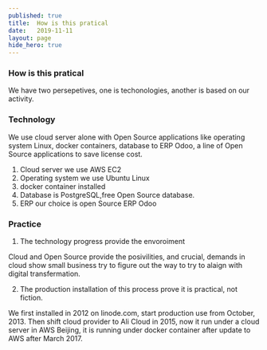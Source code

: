 ```yaml
---
published: true
title:  How is this pratical
date:   2019-11-11
layout: page
hide_hero: true
---
```


### How is this pratical

We have two persepetives, one is techonologies, another is based on our activity.

### Technology

We use cloud server alone with Open Source applications like operating system Linux, docker containers, database to ERP Odoo, a line of Open Source applications to save license cost.

1. Cloud server we use AWS EC2
2. Operating system we use Ubuntu Linux
3. docker container installed
4. Database is PostgreSQL,free Open Source database.
5. ERP our choice  is open Source ERP Odoo 

### Practice

1. The technology progress provide the envoroiment

Cloud and Open Source provide the posivilities, and  crucial, demands in cloud show small business try to figure out the way to try to alaign with digital transfermation. 

2. The production installation of this process prove it is practical, not fiction. 

We first installed in 2012 on linode.com, start production use from October, 2013. Then shift cloud provider to Ali Cloud in 2015, now it run under a cloud server in AWS Beijing, it is running under docker container after update to AWS after March 2017.
